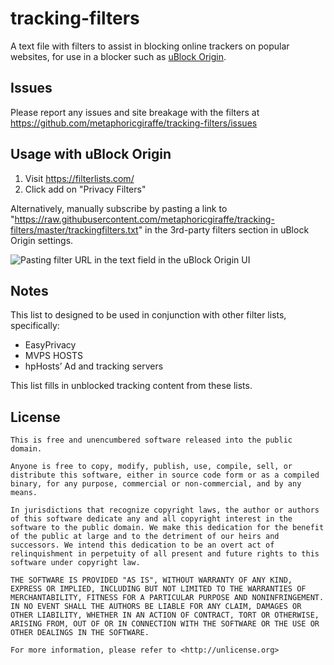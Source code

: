 # tracking-filters

A text file with filters to assist in blocking online trackers on popular websites, for use in a blocker such as [uBlock Origin](https://github.com/gorhill/uBlock).

## Issues

Please report any issues and site breakage with the filters at https://github.com/metaphoricgiraffe/tracking-filters/issues

## Usage with uBlock Origin

1. Visit https://filterlists.com/
2. Click add on "Privacy Filters"

Alternatively, manually subscribe by pasting a link to "https://raw.githubusercontent.com/metaphoricgiraffe/tracking-filters/master/trackingfilters.txt" in the  3rd-party filters section in uBlock Origin settings.

![Pasting filter URL in the text field in the uBlock Origin UI](https://cloud.githubusercontent.com/assets/12890281/8431517/5fd52b80-1f7d-11e5-9397-16f096e64262.png)

## Notes

This list to designed to be used in conjunction with other filter lists, specifically:

* EasyPrivacy
* MVPS HOSTS
* hpHosts’ Ad and tracking servers

This list fills in unblocked tracking content from these lists.

## License

```
This is free and unencumbered software released into the public domain.

Anyone is free to copy, modify, publish, use, compile, sell, or
distribute this software, either in source code form or as a compiled
binary, for any purpose, commercial or non-commercial, and by any
means.

In jurisdictions that recognize copyright laws, the author or authors
of this software dedicate any and all copyright interest in the
software to the public domain. We make this dedication for the benefit
of the public at large and to the detriment of our heirs and
successors. We intend this dedication to be an overt act of
relinquishment in perpetuity of all present and future rights to this
software under copyright law.

THE SOFTWARE IS PROVIDED "AS IS", WITHOUT WARRANTY OF ANY KIND,
EXPRESS OR IMPLIED, INCLUDING BUT NOT LIMITED TO THE WARRANTIES OF
MERCHANTABILITY, FITNESS FOR A PARTICULAR PURPOSE AND NONINFRINGEMENT.
IN NO EVENT SHALL THE AUTHORS BE LIABLE FOR ANY CLAIM, DAMAGES OR
OTHER LIABILITY, WHETHER IN AN ACTION OF CONTRACT, TORT OR OTHERWISE,
ARISING FROM, OUT OF OR IN CONNECTION WITH THE SOFTWARE OR THE USE OR
OTHER DEALINGS IN THE SOFTWARE.

For more information, please refer to <http://unlicense.org>
```
